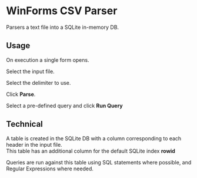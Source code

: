 
# WinForms CSV Parser

Parsers a text file into a SQLite in-memory DB.

## Usage

On execution a single form opens.

Select the input file.

Select the delimiter to use.

Click **Parse**.

Select a pre-defined query and click **Run Query**


## Technical

A table is created in the SQLite DB with a column corresponding to each header in the input file.  
This table has an additional column for the default SQLite index **rowid**

Queries are run against this table using SQL statements where possible, and Regular Expressions where needed.
